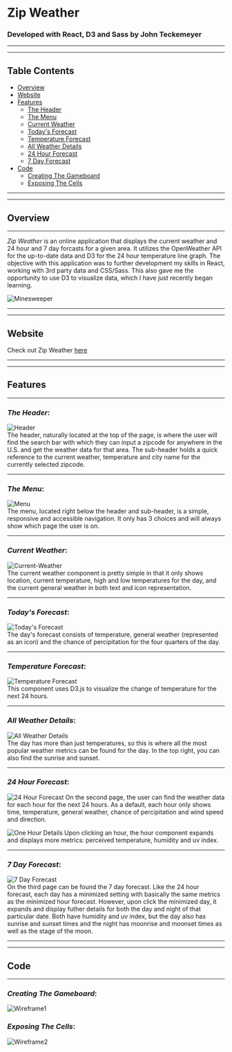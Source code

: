 # Zip Weather

### Developed with **React**, **D3** and **Sass** by John Teckemeyer

---

---

## Table Contents

- [Overview](#overview)
- [Website](#website)
- [Features](#features)
  - [The Header](#the-header)
  - [The Menu](#the-menu)
  - [Current Weather](#current-weather)
  - [Today's Forecast](#todays-forecast)
  - [Temperature Forecast](#temperature-forecast)
  - [All Weather Details](#all-weather-details)
  - [24 Hour Forecast](#24-hour-forecast)
  - [7 Day Forecast](#7-day-forecast)
- [Code](#code)
  - [Creating The Gameboard](#creating-the-gameboard)
  - [Exposing The Cells](#exposing-the-cells)

---

---

## Overview

---

_Zip Weather_ is an online application that displays the current weather and 24 hour and 7 day forcasts for a given area. It utilizes the OpenWeather API for the up-to-date data and D3 for the 24 hour temperature line graph. The objective with this application was to further development my skills in React, working with 3rd party data and CSS/Sass. This also gave me the opportunity to use D3 to visualize data, which I have just recently began learning.

![Minesweeper](./public/zipweather.png)

---

---

## Website

Check out Zip Weather
[here](https://ziipweather.herokuapp.com/)

---

---

## Features

---

### _The Header_:

![Header](./public/header.png)  
The header, naturally located at the top of the page, is where the user will find the search bar with which they can input a zipcode for anywhere in the U.S. and get the weather data for that area. The sub-header holds a quick reference to the current weather, temperature and city name for the currently selected zipcode.

---

### _The Menu_:

![Menu](./public/menu.png)  
The menu, located right below the header and sub-header, is a simple, responsive and accessible navigation. It only has 3 choices and will always show which page the user is on.

---

### _Current Weather_:

![Current-Weather](./public/currentweather.png)  
The current weather component is pretty simple in that it only shows location, current temperature, high and low temperatures for the day, and the current general weather in both text and icon representation.

---

### _Today's Forecast_:

![Today's Forecast](./public/todayforecast.png)  
The day's forecast consists of temperature, general weather (represented as an icon) and the chance of percipitation for the four quarters of the day.

---

### _Temperature Forecast_:

![Temperature Forecast](./public/temperaturechart.png)  
This component uses D3.js to visualize the change of temperature for the next 24 hours.

---

### _All Weather Details_:

![All Weather Details](./public/todayallweather.png)  
The day has more than just temperatures, so this is where all the most popular weather metrics can be found for the day. In the top right, you can also find the sunrise and sunset.

---

### _24 Hour Forecast_:

![24 Hour Forecast](./public/hourly.png)
On the second page, the user can find the weather data for each hour for the next 24 hours. As a default, each hour only shows time, temperature, general weather, chance of percipitation and wind speed and direction.

![One Hour Details](./public/onehour.png)
Upon clicking an hour, the hour component expands and displays more metrics: perceived temperature, humidity and uv index.

---

### _7 Day Forecast_:

![7 Day Forecast](./public/sevenday.png)  
On the third page can be found the 7 day forecast. Like the 24 hour forecast, each day has a minimized setting with basically the same metrics as the minimized hour forecast. However, upon click the minimized day, it expands and display futher details for both the day and night of that particular date. Both have humidity and uv index, but the day also has sunrise and sunset times and the night has moonrise and moonset times as well as the stage of the moon.

---

---

## Code

---

### _Creating The Gameboard_:

![Wireframe1](./public/images/Creategame.png)

### _Exposing The Cells_:

![Wireframe2](./public/images/Exposecells.png)
